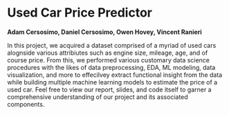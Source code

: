 # Used Car Price Predictor

**Adam Cersosimo, Daniel Cersosimo, Owen Hovey, Vincent Ranieri**

In this project, we acquired a dataset comprised of a myriad of used cars alognside various attribiutes such as engine size, mileage, age, and of course price. From this, we performed various 
customary data science procedures with the likes of data preprocessing, EDA, ML modeling, data visualization, and more to effecilvey extract functional insight from the data while building multiple machine learning models to estimate the price of a used car. Feel free to view our report, slides, and code itself to garner a comprehensive understanding of our project and its associated components.
